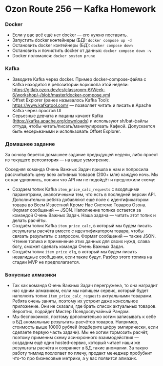 # Ozon Route 256 — Kafka Homework

### Docker
* Если у вас всё ещё нет docker — его нужно поставить.
* Запустить docker контейнеры (БД): `docker compose up -d`
* Остановить docker контейнеры (БД): `docker compose down`
* Остановить и почистить docker от данных: `docker compose down -v`
* Docker поломался: `docker system prune`

### Kafka
* Заводите Kafka через docker. Пример docker-compose-файла с Kafka находится в репозитории воркшопа этой недели: https://gitlab.ozon.dev/cs/classroom-6/Week-6/workshop/-/blob/master/docker-compose.yml
* Offset Explorer (ранее называлось Kafka Tool): https://www.kafkatool.com/ — позволяет читать и писать в Apache Kafka через простой UI
* Серьезные девчата и пацаны качают Kafka (https://kafka.apache.org/downloads) и используют sh/bat-файлы оттуда, чтобы читать/писать/манипулировать Кафкой. Допускается быть несерьезными и использовать Offset Explorer.

### Домашнее задание
За основу берется домашнее задание предыдущей недели, либо проект из текущего репозитория — на ваше усмотрение.

Соседняя команда Очень Важных Задач пришла к нам и попросила рассчитывать цену всех активных товаров (200+ млн) каждую ночь. Мы ох как удивились, поняли что API им не подойдёт и предложили схему:
* Создаем топик Kafka `item_price_calc_requests` с входящими параметрами, аналогичными тем, что есть в последней версии API. Дополнительно ребята добавляют ещё поле с идентификатором товара во Всем Известной Кроме Нас Системе Товаров Озона. Формат сообщений — JSON. Наполнение топика остается за командой Очень Важных Задач. Наша задача — читать этот топик и делать расчёты.
* Создаём топик Kafka `item_price_calc`, в который мы будем писать результаты расчёта вместе с идентификатором товара, чтобы связать результаты с запросом. Формат сообщений — также JSON. Чтение топика и применение этих данных для своих нужд, слава богу, сможет сделать команда Очень Важных Задач.
* Создаём топик `item_price_dlq`, в который мы будем писать невалидные сообщения, если такие будут. Разбор этого топика на стадии MVP не предполагается.

### Бонусные алмазики
* Так как команда Очень Важных Задач перегружена, то она наградит нас одним алмазиком, если мы напишем сервис, который будет наполнять топик `item_price_calc_requests` актуальными товарами. Ребята очень заняты, поэтому их устроит даже консольное приложение. Они не сказали, где брать список актуальных товаров. Вероятно, подойдет Мистер Псевдослучайный Рандом.
* Мы беспокоимся, поэтому дополнительно хотим записывать к себе в БД аномальные результаты расчётов товаров. Например, стоимость выше 10000 рублей (подберите цифру эмпирически, если сделаете первую часть задачи). Мы не хотим тормозить расчёт, поэтому применим схему асинхронного взаимодействия — создадим ещё один hosted-сервис, который читает наши же результаты расчёта и сохраняет в БД такие аномалии. За такую работу тимлид похлопает по плечу, продакт менеджер пробубнит что-то про бизнесовые метрики, а у вас появится алмазик.